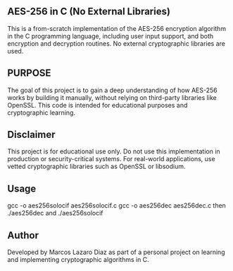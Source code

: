 ## AES-256 in C (No External Libraries)
This is a from-scratch implementation of the AES-256 encryption algorithm in the C programming language, including user input support, and both encryption and decryption routines.
No external cryptographic libraries are used.
## PURPOSE
The goal of this project is to gain a deep understanding of how AES-256 works by building it manually, without relying on third-party libraries like OpenSSL.
This code is intended for educational purposes and cryptographic learning.
## Disclaimer
This project is for educational use only.
Do not use this implementation in production or security-critical systems.
For real-world applications, use vetted cryptographic libraries such as OpenSSL or libsodium.
## Usage
gcc -o aes256solocif aes256solocif.c
gcc -o aes256dec aes256dec.c
then 
./aes256dec and ./aes256solocif
## Author
Developed by Marcos Lazaro Diaz  as part of a personal project on learning and implementing cryptographic algorithms in C.
